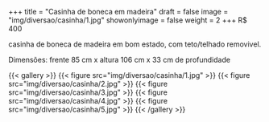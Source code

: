 +++
title = "Casinha de boneca em madeira"
draft = false
image = "img/diversao/casinha/1.jpg"
showonlyimage = false
weight = 2
+++
<span class="price">R$ 400</span>

<!--more-->

casinha de boneca de madeira em bom estado, com teto/telhado removivel. 

Dimensões: frente 85 cm x altura 106 cm x 33 cm de profundidade

{{< gallery >}}
{{< figure src="img/diversao/casinha/1.jpg" >}}
{{< figure src="img/diversao/casinha/2.jpg" >}}
{{< figure src="img/diversao/casinha/3.jpg" >}}
{{< figure src="img/diversao/casinha/4.jpg" >}}
{{< figure src="img/diversao/casinha/5.jpg" >}}
{{< /gallery >}}